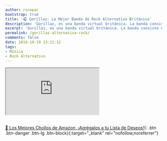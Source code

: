 ```yaml
---
author: rosepac
bootstrap: true
title: '🎧 Gorillaz: La Mejor Banda de Rock Alternativo Británico'
description: 'Gorillaz, es una banda virtual británica. La banda consiste de cuatro miembros ficticios: 2-D, Noodle, Murdoc Niccals y Russel Hobbs.'
excerpt: 'Gorillaz, es una banda virtual británica. La banda consiste de cuatro miembros ficticios: 2-D, Noodle, Murdoc Niccals y Russel Hobbs.'
permalink: /gorillaz-alternativa-rock/
comments: false
date: 2019-10-10 23:11:12
tags:
- Música
- Rock Alternativo
---
```


<div class="embed-responsive embed-responsive-16by9">
  <iframe class="embed-responsive-item" src="https://www.youtube-nocookie.com/embed/playlist?list=PLby142d2YzBiZYLjb8xvm0vE8HLs45A6I?rel=0" allowfullscreen></iframe>
</div><br/>

[🛒 Los Mejores Chollos de Amazon, ¡Agrégalos a tu Lista de Deseos!](/amazon/ "Los Mejores Chollos de Amazon, Ofertas Flash, Black Monday y Amazon Prime Day"){: .btn .btn-danger .btn-lg .btn-block}{:target="_blank" rel="nofollow,noreferrer"}